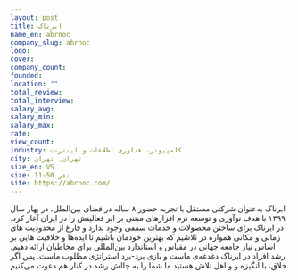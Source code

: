```yaml
---
layout: post
title: ابرناک
name_en: abrnoc
company_slug: abrnoc
logo: 
cover: 
company_count:
founded:
location: ""
total_review: 
total_interview: 
salary_avg: 
salary_min: 
salary_max: 
rate: 
view_count: 
industry: کامپیوتر، فناوری اطلاعات و اینترنت
city: تهران, تهران
size_en: VS
size: 11-50 نفر
site: https://abrnoc.com/
---
```


ابرناک به‌عنوان شرکتی مستقل با تجربه حضور ۸ ساله در فضای بین‌الملل، در بهار سال ۱۳۹۹ با هدف نوآوری و توسعه نرم افزارهای مبتنی بر ابر فعالیتش را در ایران آغاز کرد.
در ابرناک برای ساختن محصولات و خدمات سقفی وجود ندارد و فارغ از محدودیت های زمانی و مکانی همواره در تلاشیم که بهترین خودمان باشیم تا ایده‌ها و خلاقیت هایی بر اساس نیاز جامعه جهانی در مقیاس و استاندارد بین‌المللی برای مخاطبان ارائه دهیم. رشد افراد در ابرناک دغدغه‌ی ماست و بازی برد-برد استراتژی مطلوب ماست. پس اگر خلاق، با انگیزه و و اهل تلاش هستید ما شما را به چالش رشد در کنار هم دعوت می‌کنیم.
